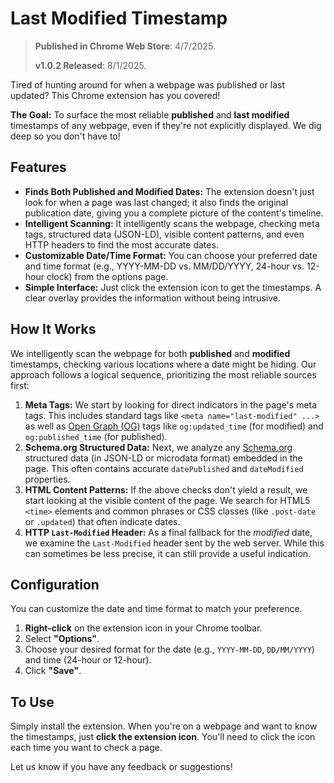 # Last Modified Timestamp

> <strong>Published in Chrome Web Store</strong>: 4/7/2025.
> 
> <strong>v1.0.2 Released</strong>: 8/1/2025.

Tired of hunting around for when a webpage was published or last updated? This Chrome extension has you covered!

**The Goal:** To surface the most reliable **published** and **last modified** timestamps of any webpage, even if they're not explicitly displayed. We dig deep so you don't have to!

## Features

*   **Finds Both Published and Modified Dates:** The extension doesn't just look for when a page was last changed; it also finds the original publication date, giving you a complete picture of the content's timeline.
*   **Intelligent Scanning:** It intelligently scans the webpage, checking meta tags, structured data (JSON-LD), visible content patterns, and even HTTP headers to find the most accurate dates.
*   **Customizable Date/Time Format:** You can choose your preferred date and time format (e.g., YYYY-MM-DD vs. MM/DD/YYYY, 24-hour vs. 12-hour clock) from the options page.
*   **Simple Interface:** Just click the extension icon to get the timestamps. A clear overlay provides the information without being intrusive.

## How It Works

We intelligently scan the webpage for both **published** and **modified** timestamps, checking various locations where a date might be hiding. Our approach follows a logical sequence, prioritizing the most reliable sources first:

1.  **Meta Tags:** We start by looking for direct indicators in the page's meta tags. This includes standard tags like `<meta name="last-modified" ...>` as well as [Open Graph (OG)](https://ogp.me/) tags like `og:updated_time` (for modified) and `og:published_time` (for published).
2.  **Schema.org Structured Data:** Next, we analyze any [Schema.org](https://schema.org/) structured data (in JSON-LD or microdata format) embedded in the page. This often contains accurate `datePublished` and `dateModified` properties.
3.  **HTML Content Patterns:** If the above checks don't yield a result, we start looking at the visible content of the page. We search for HTML5 `<time>` elements and common phrases or CSS classes (like `.post-date` or `.updated`) that often indicate dates.
4.  **HTTP `Last-Modified` Header:** As a final fallback for the *modified* date, we examine the `Last-Modified` header sent by the web server. While this can sometimes be less precise, it can still provide a useful indication.

## Configuration

You can customize the date and time format to match your preference.

1.  **Right-click** on the extension icon in your Chrome toolbar.
2.  Select **"Options"**.
3.  Choose your desired format for the date (e.g., `YYYY-MM-DD`, `DD/MM/YYYY`) and time (24-hour or 12-hour).
4.  Click **"Save"**.

## To Use

Simply install the extension. When you're on a webpage and want to know the timestamps, just **click the extension icon**. You'll need to click the icon each time you want to check a page.

Let us know if you have any feedback or suggestions!

